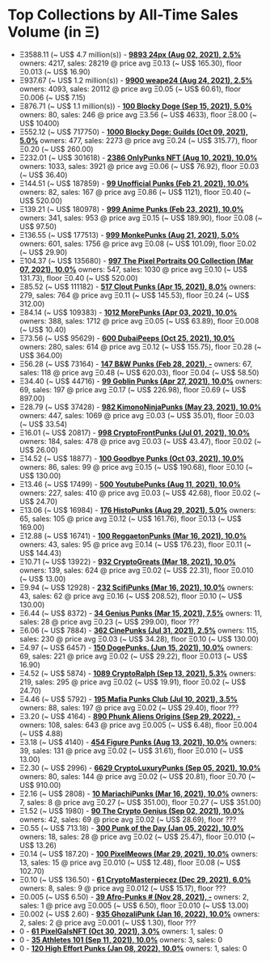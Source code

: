 # Top Collections by All-Time Sales Volume (in Ξ)

- Ξ3588.11 (~ US$ 4.7 million(s)) - **[9893 24px (Aug 02, 2021), 2.5%](https://opensea.io/collection/24px)**   owners: 4217,   sales:  28219   @    price avg Ξ0.13 (~ US$ 165.30),   floor Ξ0.013 (~ US$ 16.90)
- Ξ937.67 (~ US$ 1.2 million(s)) - **[9900 weape24 (Aug 24, 2021), 2.5%](https://opensea.io/collection/weape24)**   owners: 4093,   sales:  20112   @    price avg Ξ0.05 (~ US$ 60.61),   floor Ξ0.006 (~ US$ 7.15)
- Ξ876.71 (~ US$ 1.1 million(s)) - **[100 Blocky Doge (Sep 15, 2021), 5.0%](https://opensea.io/collection/blockydoge)**   owners: 80,   sales:  246   @    price avg Ξ3.56 (~ US$ 4633),   floor Ξ8.00 (~ US$ 10400)
- Ξ552.12 (~ US$ 717750) - **[1000 Blocky Doge: Guilds (Oct 09, 2021), 5.0%](https://opensea.io/collection/blockydogeguilds)**   owners: 477,   sales:  2273   @    price avg Ξ0.24 (~ US$ 315.77),   floor Ξ0.20 (~ US$ 260.00)
- Ξ232.01 (~ US$ 301618) - **[2386 OnlyPunks NFT (Aug 10, 2021), 10.0%](https://opensea.io/collection/onlypunksnft)**   owners: 1033,   sales:  3921   @    price avg Ξ0.06 (~ US$ 76.92),   floor Ξ0.03 (~ US$ 36.40)
- Ξ144.51 (~ US$ 187859) - **[99 Unofficial Punks (Feb 21, 2021), 10.0%](https://opensea.io/collection/unofficialpunks)**   owners: 82,   sales:  167   @    price avg Ξ0.86 (~ US$ 1121),   floor Ξ0.40 (~ US$ 520.00)
- Ξ139.21 (~ US$ 180978) - **[999 Anime Punks (Feb 23, 2021), 10.0%](https://opensea.io/collection/anime-punks)**   owners: 341,   sales:  953   @    price avg Ξ0.15 (~ US$ 189.90),   floor Ξ0.08 (~ US$ 97.50)
- Ξ136.55 (~ US$ 177513) - **[999 MonkePunks (Aug 21, 2021), 5.0%](https://opensea.io/collection/monkepunks)**   owners: 601,   sales:  1756   @    price avg Ξ0.08 (~ US$ 101.09),   floor Ξ0.02 (~ US$ 29.90)
- Ξ104.37 (~ US$ 135680) - **[997 The Pixel Portraits OG Collection (Mar 07, 2021), 10.0%](https://opensea.io/collection/the-pixel-portraits-og)**   owners: 547,   sales:  1030   @    price avg Ξ0.10 (~ US$ 131.73),   floor Ξ0.40 (~ US$ 520.00)
- Ξ85.52 (~ US$ 111182) - **[517 Clout Punks (Apr 15, 2021), 8.0%](https://opensea.io/collection/clout-punks)**   owners: 279,   sales:  764   @    price avg Ξ0.11 (~ US$ 145.53),   floor Ξ0.24 (~ US$ 312.00)
- Ξ84.14 (~ US$ 109383) - **[1012 MorePunks (Apr 03, 2021), 10.0%](https://opensea.io/collection/morepunks)**   owners: 388,   sales:  1712   @    price avg Ξ0.05 (~ US$ 63.89),   floor Ξ0.008 (~ US$ 10.40)
- Ξ73.56 (~ US$ 95629) - **[600 DubaiPeeps (Oct 25, 2021), 10.0%](https://opensea.io/collection/dubaipeeps)**   owners: 280,   sales:  614   @    price avg Ξ0.12 (~ US$ 155.75),   floor Ξ0.28 (~ US$ 364.00)
- Ξ56.28 (~ US$ 73164) - **[147 B&W Punks (Feb 28, 2021), -](https://opensea.io/collection/bwpunks)**   owners: 67,   sales:  118   @    price avg Ξ0.48 (~ US$ 620.03),   floor Ξ0.04 (~ US$ 58.50)
- Ξ34.40 (~ US$ 44716) - **[99 Goblin Punks (Apr 27, 2021), 10.0%](https://opensea.io/collection/goblin-punks)**   owners: 69,   sales:  197   @    price avg Ξ0.17 (~ US$ 226.98),   floor Ξ0.69 (~ US$ 897.00)
- Ξ28.79 (~ US$ 37428) - **[982 KimonoNinjaPunks (May 23, 2021), 10.0%](https://opensea.io/collection/kimono-punks)**   owners: 447,   sales:  1069   @    price avg Ξ0.03 (~ US$ 35.01),   floor Ξ0.03 (~ US$ 33.54)
- Ξ16.01 (~ US$ 20817) - **[998 CryptoFrontPunks (Jul 01, 2021), 10.0%](https://opensea.io/collection/frontphunks)**   owners: 184,   sales:  478   @    price avg Ξ0.03 (~ US$ 43.47),   floor Ξ0.02 (~ US$ 26.00)
- Ξ14.52 (~ US$ 18877) - **[100 Goodbye Punks (Oct 03, 2021), 10.0%](https://opensea.io/collection/goodbye-punks)**   owners: 86,   sales:  99   @    price avg Ξ0.15 (~ US$ 190.68),   floor Ξ0.10 (~ US$ 130.00)
- Ξ13.46 (~ US$ 17499) - **[500 YoutubePunks (Aug 11, 2021), 10.0%](https://opensea.io/collection/youtubepunks)**   owners: 227,   sales:  410   @    price avg Ξ0.03 (~ US$ 42.68),   floor Ξ0.02 (~ US$ 24.70)
- Ξ13.06 (~ US$ 16984) - **[176 HistoPunks (Aug 29, 2021), 5.0%](https://opensea.io/collection/histopunks)**   owners: 65,   sales:  105   @    price avg Ξ0.12 (~ US$ 161.76),   floor Ξ0.13 (~ US$ 169.00)
- Ξ12.88 (~ US$ 16741) - **[100 ReggaetonPunks (Mar 16, 2021), 10.0%](https://opensea.io/collection/reggaetonpunks)**   owners: 43,   sales:  95   @    price avg Ξ0.14 (~ US$ 176.23),   floor Ξ0.11 (~ US$ 144.43)
- Ξ10.71 (~ US$ 13922) - **[932 CryptoGreats (Mar 18, 2021), 10.0%](https://opensea.io/collection/cryptogreats)**   owners: 139,   sales:  624   @    price avg Ξ0.02 (~ US$ 22.31),   floor Ξ0.010 (~ US$ 13.00)
- Ξ9.94 (~ US$ 12928) - **[232 ScifiPunks (Mar 16, 2021), 10.0%](https://opensea.io/collection/scifipunks)**   owners: 43,   sales:  62   @    price avg Ξ0.16 (~ US$ 208.52),   floor Ξ0.10 (~ US$ 130.00)
- Ξ6.44 (~ US$ 8372) - **[34 Genius Punks (Mar 15, 2021), 7.5%](https://opensea.io/collection/genius-punks)**   owners: 11,   sales:  28   @    price avg Ξ0.23 (~ US$ 299.00),   floor ???
- Ξ6.06 (~ US$ 7884) - **[362 CinePunks (Jul 31, 2021), 2.5%](https://opensea.io/collection/cinepunkss)**   owners: 115,   sales:  230   @    price avg Ξ0.03 (~ US$ 34.28),   floor Ξ0.10 (~ US$ 130.00)
- Ξ4.97 (~ US$ 6457) - **[150 DogePunks. (Jun 15, 2021), 10.0%](https://opensea.io/collection/dogepunks-collection)**   owners: 69,   sales:  221   @    price avg Ξ0.02 (~ US$ 29.22),   floor Ξ0.013 (~ US$ 16.90)
- Ξ4.52 (~ US$ 5874) - **[1089 CryptoRalph (Sep 13, 2021), 5.3%](https://opensea.io/collection/cryptoralph)**   owners: 219,   sales:  295   @    price avg Ξ0.02 (~ US$ 19.91),   floor Ξ0.02 (~ US$ 24.70)
- Ξ4.46 (~ US$ 5792) - **[195 Mafia Punks Club (Jul 10, 2021), 3.5%](https://opensea.io/collection/mafia-punks-club)**   owners: 88,   sales:  197   @    price avg Ξ0.02 (~ US$ 29.40),   floor ???
- Ξ3.20 (~ US$ 4164) - **[890 Phunk Aliens Origins (Sep 29, 2022), -](https://opensea.io/collection/phunk-aliens-origins)**   owners: 108,   sales:  643   @    price avg Ξ0.005 (~ US$ 6.48),   floor Ξ0.004 (~ US$ 4.88)
- Ξ3.18 (~ US$ 4140) - **[454 Figure Punks (Aug 13, 2021), 10.0%](https://opensea.io/collection/figurepunks)**   owners: 39,   sales:  131   @    price avg Ξ0.02 (~ US$ 31.61),   floor Ξ0.010 (~ US$ 13.00)
- Ξ2.30 (~ US$ 2996) - **[6629 CryptoLuxuryPunks (Sep 05, 2021), 10.0%](https://opensea.io/collection/cryptoluxurypunks)**   owners: 80,   sales:  144   @    price avg Ξ0.02 (~ US$ 20.81),   floor Ξ0.70 (~ US$ 910.00)
- Ξ2.16 (~ US$ 2808) - **[10 MariachiPunks (Mar 16, 2021), 10.0%](https://opensea.io/collection/mariachipunks)**   owners: 7,   sales:  8   @    price avg Ξ0.27 (~ US$ 351.00),   floor Ξ0.27 (~ US$ 351.00)
- Ξ1.52 (~ US$ 1980) - **[90 The Crypto Genius (Sep 02, 2021), 10.0%](https://opensea.io/collection/thecryptogenius)**   owners: 42,   sales:  69   @    price avg Ξ0.02 (~ US$ 28.69),   floor ???
- Ξ0.55 (~ US$ 713.18) - **[300 Punk of the Day (Jan 05, 2022), 10.0%](https://opensea.io/collection/punkoftheday)**   owners: 18,   sales:  28   @    price avg Ξ0.02 (~ US$ 25.47),   floor Ξ0.010 (~ US$ 13.26)
- Ξ0.14 (~ US$ 187.20) - **[100 PixelMeows (Mar 29, 2021), 10.0%](https://opensea.io/collection/pixelmeows)**   owners: 13,   sales:  15   @    price avg Ξ0.010 (~ US$ 12.48),   floor Ξ0.08 (~ US$ 102.70)
- Ξ0.10 (~ US$ 136.50) - **[61 CryptoMasterpiecez (Dec 29, 2021), 6.0%](https://opensea.io/collection/cryptomasterpiecez)**   owners: 8,   sales:  9   @    price avg Ξ0.012 (~ US$ 15.17),   floor ???
- Ξ0.005 (~ US$ 6.50) - **[39 Afro-Punks # (Nov 28, 2021), -](https://opensea.io/collection/beautiful-female-punks)**   owners: 2,   sales:  1   @    price avg Ξ0.005 (~ US$ 6.50),   floor Ξ0.010 (~ US$ 13.00)
- Ξ0.002 (~ US$ 2.60) - **[935 GhozaliPunk (Jan 16, 2022), 10.0%](https://opensea.io/collection/ghozalipunk)**   owners: 2,   sales:  2   @    price avg Ξ0.001 (~ US$ 1.30),   floor ???
- 0 - **[61 PixelGalsNFT (Oct 30, 2021), 3.0%](https://opensea.io/collection/pixel-gals)**   owners: 1,   sales: 0
- 0 - **[35 Athletes 101 (Sep 11, 2021), 10.0%](https://opensea.io/collection/athletes-101)**   owners: 3,   sales: 0
- 0 - **[120 High Effort Punks (Jan 08, 2022), 10.0%](https://opensea.io/collection/high-effort-punks)**   owners: 1,   sales: 0
